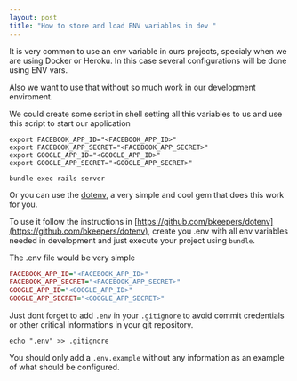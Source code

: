 ```yaml
---
layout: post
title: "How to store and load ENV variables in dev "
---
```


It is very common to use an env variable in ours projects, specialy when we are using Docker or Heroku. In this case several configurations will be done using ENV vars.

Also we want to use that without so much work in our development enviroment.

We could create some script in shell setting all this variables to us and use this script to start our application

```
export FACEBOOK_APP_ID="<FACEBOOK_APP_ID>"
export FACEBOOK_APP_SECRET="<FACEBOOK_APP_SECRET>"
export GOOGLE_APP_ID="<GOOGLE_APP_ID>"
export GOOGLE_APP_SECRET="<GOOGLE_APP_SECRET>"

bundle exec rails server
```

Or you can use the [dotenv](https://github.com/bkeepers/dotenv), a very simple and cool gem that does this work for you.

To use it follow the instructions in [https://github.com/bkeepers/dotenv](https://github.com/bkeepers/dotenv), create you .env with all env variables needed in development and just execute your project using ``bundle``.

The .env file would be very simple

```ruby
FACEBOOK_APP_ID="<FACEBOOK_APP_ID>"
FACEBOOK_APP_SECRET="<FACEBOOK_APP_SECRET>"
GOOGLE_APP_ID="<GOOGLE_APP_ID>"
GOOGLE_APP_SECRET="<GOOGLE_APP_SECRET>"
```

Just dont forget to add ``.env`` in your ``.gitignore`` to avoid commit credentials or other critical informations in your git repository. 

```
echo ".env" >> .gitignore
```

You should only add a ``.env.example`` without any information as an example of what should be configured.
